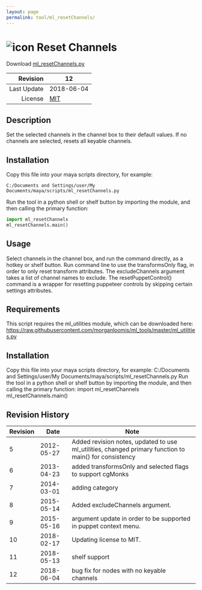```yaml
---
layout: page
permalink: tool/ml_resetChannels/
---
```


# ![icon](https://raw.githubusercontent.com/morganloomis/ml_tools/master/icons//ml_resetChannels.png) Reset Channels
Download [ml_resetChannels.py](https://raw.githubusercontent.com/morganloomis/ml_tools/master/ml_resetChannels.py)

| Revision | 12 |
|---:|---|
| Last Update | 2018-06-04 |
| License | [MIT](https://opensource.org/licenses/MIT) |

## Description

 Set the selected channels in the channel box to their default values. If no channels are selected, resets all keyable channels. 

## Installation

Copy this file into your maya scripts directory, for example:

`C:/Documents and Settings/user/My Documents/maya/scripts/ml_resetChannels.py`

Run the tool in a python shell or shelf button by importing the module, 
and then calling the primary function:

```python
import ml_resetChannels
ml_resetChannels.main()
```

## Usage

 Select channels in the channel box, and run the command directly, as a hotkey or shelf button. Run command line to use the transformsOnly flag, in order to only reset transform attributes. The excludeChannels argument takes a list of channel names to exclude. The resetPuppetControl() command is a wrapper for resetting puppeteer controls by skipping certain settings attributes. 

## Requirements

 This script requires the ml_utilities module, which can be downloaded here: https://raw.githubusercontent.com/morganloomis/ml_tools/master/ml_utilities.py 

## Installation

 Copy this file into your maya scripts directory, for example: C:/Documents and Settings/user/My Documents/maya/scripts/ml_resetChannels.py Run the tool in a python shell or shelf button by importing the module, and then calling the primary function: import ml_resetChannels ml_resetChannels.main() 

## Revision History

| Revision | Date | Note|
|---|---|---|
|5|2012-05-27|Added revision notes, updated to use ml_utilities, changed primary function to main() for consistency|
|6|2013-04-23|added transformsOnly and selected flags to support cgMonks|
|7|2014-03-01|adding category|
|8|2015-05-14|Added excludeChannels argument.|
|9|2015-05-16|argument update in order to be supported in puppet context menu.|
|10|2018-02-17|Updating license to MIT.|
|11|2018-05-13|shelf support|
|12|2018-06-04|bug fix for nodes with no keyable channels|
